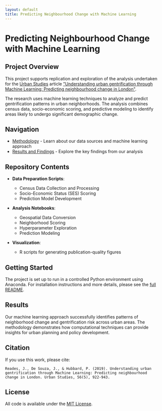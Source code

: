 ```yaml
---
layout: default
title: Predicting Neighbourhood Change with Machine Learning
---
```


# Predicting Neighbourhood Change with Machine Learning

## Project Overview

This project supports replication and exploration of the analysis undertaken for the [Urban Studies](http://journals.sagepub.com/home/usj) article ["Understanding urban gentrification through Machine Learning: Predicting neighbourhood change in London"](https://doi.org/10.1177/0042098018789054).

The research uses machine learning techniques to analyze and predict gentrification patterns in urban neighborhoods. The analysis combines census data, socio-economic scoring, and predictive modeling to identify areas likely to undergo significant demographic change.

## Navigation

- [Methodology](methodology.html) - Learn about our data sources and machine learning approach
- [Results and Findings](results.html) - Explore the key findings from our analysis

## Repository Contents

- **Data Preparation Scripts**:

  - Census Data Collection and Processing
  - Socio-Economic Status (SES) Scoring
  - Prediction Model Development

- **Analysis Notebooks**:

  - Geospatial Data Conversion
  - Neighborhood Scoring
  - Hyperparameter Exploration
  - Prediction Modeling

- **Visualization**:
  - R scripts for generating publication-quality figures

## Getting Started

The project is set up to run in a controlled Python environment using Anaconda. For installation instructions and more details, please see the [full README](https://github.com/KristoferKwan/urb-studies-predicting-gentrification/blob/main/README.md).

## Results

Our machine learning approach successfully identifies patterns of neighborhood change and gentrification risk across urban areas. The methodology demonstrates how computational techniques can provide insights for urban planning and policy development.

## Citation

If you use this work, please cite:

```
Reades, J., De Souza, J., & Hubbard, P. (2019). Understanding urban gentrification through Machine Learning: Predicting neighbourhood change in London. Urban Studies, 56(5), 922-943.
```

## License

All code is available under the [MIT License](https://github.com/KristoferKwan/urb-studies-predicting-gentrification/blob/main/LICENSE).
